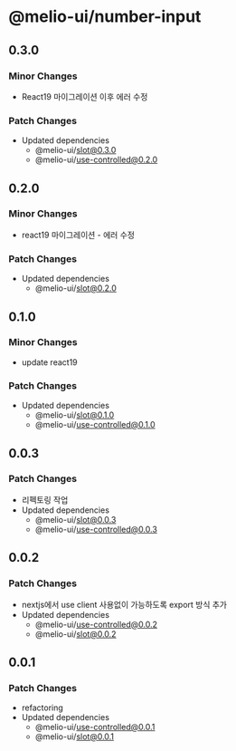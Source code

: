 # @melio-ui/number-input

## 0.3.0

### Minor Changes

- React19 마이그레이션 이후 에러 수정

### Patch Changes

- Updated dependencies
  - @melio-ui/slot@0.3.0
  - @melio-ui/use-controlled@0.2.0

## 0.2.0

### Minor Changes

- react19 마이그레이션 - 에러 수정

### Patch Changes

- Updated dependencies
  - @melio-ui/slot@0.2.0

## 0.1.0

### Minor Changes

- update react19

### Patch Changes

- Updated dependencies
  - @melio-ui/slot@0.1.0
  - @melio-ui/use-controlled@0.1.0

## 0.0.3

### Patch Changes

- 리펙토링 작업
- Updated dependencies
  - @melio-ui/slot@0.0.3
  - @melio-ui/use-controlled@0.0.3

## 0.0.2

### Patch Changes

- nextjs에서 use client 사용없이 가능하도록 export 방식 추가
- Updated dependencies
  - @melio-ui/use-controlled@0.0.2
  - @melio-ui/slot@0.0.2

## 0.0.1

### Patch Changes

- refactoring
- Updated dependencies
  - @melio-ui/use-controlled@0.0.1
  - @melio-ui/slot@0.0.1
